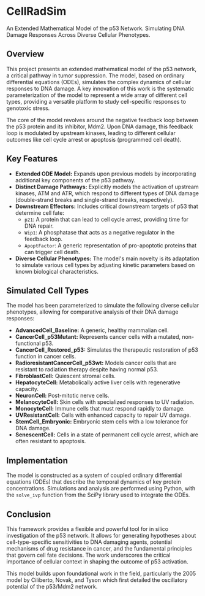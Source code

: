 # CellRadSim
An Extended Mathematical Model of the p53 Network. Simulating DNA Damage Responses Across Diverse Cellular Phenotypes.


## Overview

This project presents an extended mathematical model of the p53 network, a critical pathway in tumor suppression. The model, based on ordinary differential equations (ODEs), simulates the complex dynamics of cellular responses to DNA damage. A key innovation of this work is the systematic parameterization of the model to represent a wide array of different cell types, providing a versatile platform to study cell-specific responses to genotoxic stress.

The core of the model revolves around the negative feedback loop between the p53 protein and its inhibitor, Mdm2. Upon DNA damage, this feedback loop is modulated by upstream kinases, leading to different cellular outcomes like cell cycle arrest or apoptosis (programmed cell death).

## Key Features

*   **Extended ODE Model:** Expands upon previous models by incorporating additional key components of the p53 pathway.
*   **Distinct Damage Pathways:** Explicitly models the activation of upstream kinases, ATM and ATR, which respond to different types of DNA damage (double-strand breaks and single-strand breaks, respectively).
*   **Downstream Effectors:** Includes critical downstream targets of p53 that determine cell fate:
    *   `p21`: A protein that can lead to cell cycle arrest, providing time for DNA repair.
    *   `Wip1`: A phosphatase that acts as a negative regulator in the feedback loop.
    *   `ApoptFactor`: A generic representation of pro-apoptotic proteins that can trigger cell death.
*   **Diverse Cellular Phenotypes:** The model's main novelty is its adaptation to simulate various cell types by adjusting kinetic parameters based on known biological characteristics.

## Simulated Cell Types

The model has been parameterized to simulate the following diverse cellular phenotypes, allowing for comparative analysis of their DNA damage responses:

*   **AdvancedCell_Baseline:** A generic, healthy mammalian cell.
*   **CancerCell_p53Mutant:** Represents cancer cells with a mutated, non-functional p53.
*   **CancerCell_Restored_p53:** Simulates the therapeutic restoration of p53 function in cancer cells.
*   **RadioresistantCancerCell_p53wt:** Models cancer cells that are resistant to radiation therapy despite having normal p53.
*   **FibroblastCell:** Quiescent stromal cells.
*   **HepatocyteCell:** Metabolically active liver cells with regenerative capacity.
*   **NeuronCell:** Post-mitotic nerve cells.
*   **MelanocyteCell:** Skin cells with specialized responses to UV radiation.
*   **MonocyteCell:** Immune cells that must respond rapidly to damage.
*   **UVResistantCell:** Cells with enhanced capacity to repair UV damage.
*   **StemCell_Embryonic:** Embryonic stem cells with a low tolerance for DNA damage.
*   **SenescentCell:** Cells in a state of permanent cell cycle arrest, which are often resistant to apoptosis.

## Implementation

The model is constructed as a system of coupled ordinary differential equations (ODEs) that describe the temporal dynamics of key protein concentrations. Simulations and analysis are performed using Python, with the `solve_ivp` function from the SciPy library used to integrate the ODEs.

## Conclusion

This framework provides a flexible and powerful tool for in silico investigation of the p53 network. It allows for generating hypotheses about cell-type-specific sensitivities to DNA damaging agents, potential mechanisms of drug resistance in cancer, and the fundamental principles that govern cell fate decisions. The work underscores the critical importance of cellular context in shaping the outcome of p53 activation.

This model builds upon foundational work in the field, particularly the 2005 model by Ciliberto, Novak, and Tyson which first detailed the oscillatory potential of the p53/Mdm2 network.